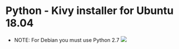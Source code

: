 # Python - Kivy installer for Ubuntu 18.04
 - NOTE: For Debian you must use Python 2.7
![](https://github.com/nu11secur1ty/Linux_Deployment_Administration_Hacks/blob/master/Kivy/kivy.png)
